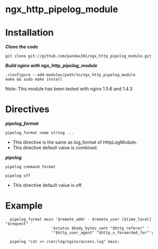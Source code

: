 # ngx_http_pipelog_module

Installation
===

***Clone the code***
    
    git clone git://github.com/pandax381/ngx_http_pipelog_module.git

***Build nginx with ngx_http_pipelog_module***

    ./configure --add-module=/path/to/ngx_http_pipelog_module
    make && sudo make install

Note: This module has been tested with nginx 1.5.6 and 1.4.3

Directives
===

***pipelog_format***
  
    pipelog_format name string ...
    
  * This directive is the same as log_format of HttpLogModule.
  * This directive default value is combined.

***pipelog***

    pipelog command format
 
    pipelog off
    
  * This directive default value is off. 

Example
===

      pipelog_format main '$remote_addr - $remote_user [$time_local] "$request" '
                        '$status $body_bytes_sent "$http_referer" '
                        '"$http_user_agent" "$http_x_forwarded_for"';
      
      pipelog "cat >> /var/log/nginx/access.log" main;
